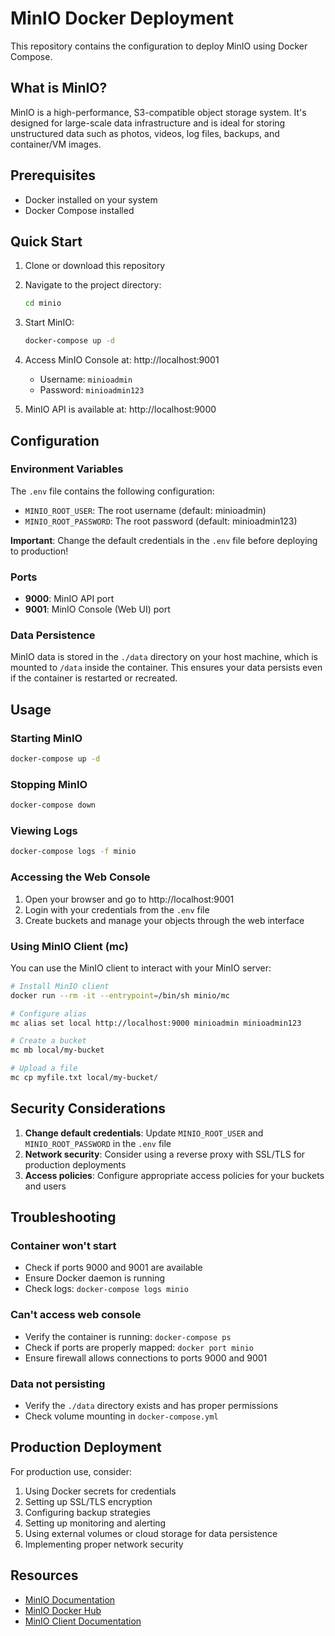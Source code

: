 # MinIO Docker Deployment

This repository contains the configuration to deploy MinIO using Docker Compose.

## What is MinIO?

MinIO is a high-performance, S3-compatible object storage system. It's designed for large-scale data infrastructure and is ideal for storing unstructured data such as photos, videos, log files, backups, and container/VM images.

## Prerequisites

- Docker installed on your system
- Docker Compose installed

## Quick Start

1. Clone or download this repository
2. Navigate to the project directory:
   ```bash
   cd minio
   ```

3. Start MinIO:
   ```bash
   docker-compose up -d
   ```

4. Access MinIO Console at: http://localhost:9001
   - Username: `minioadmin`
   - Password: `minioadmin123`

5. MinIO API is available at: http://localhost:9000

## Configuration

### Environment Variables

The `.env` file contains the following configuration:

- `MINIO_ROOT_USER`: The root username (default: minioadmin)
- `MINIO_ROOT_PASSWORD`: The root password (default: minioadmin123)

**Important**: Change the default credentials in the `.env` file before deploying to production!

### Ports

- **9000**: MinIO API port
- **9001**: MinIO Console (Web UI) port

### Data Persistence

MinIO data is stored in the `./data` directory on your host machine, which is mounted to `/data` inside the container. This ensures your data persists even if the container is restarted or recreated.

## Usage

### Starting MinIO
```bash
docker-compose up -d
```

### Stopping MinIO
```bash
docker-compose down
```

### Viewing Logs
```bash
docker-compose logs -f minio
```

### Accessing the Web Console

1. Open your browser and go to http://localhost:9001
2. Login with your credentials from the `.env` file
3. Create buckets and manage your objects through the web interface

### Using MinIO Client (mc)

You can use the MinIO client to interact with your MinIO server:

```bash
# Install MinIO client
docker run --rm -it --entrypoint=/bin/sh minio/mc

# Configure alias
mc alias set local http://localhost:9000 minioadmin minioadmin123

# Create a bucket
mc mb local/my-bucket

# Upload a file
mc cp myfile.txt local/my-bucket/
```

## Security Considerations

1. **Change default credentials**: Update `MINIO_ROOT_USER` and `MINIO_ROOT_PASSWORD` in the `.env` file
2. **Network security**: Consider using a reverse proxy with SSL/TLS for production deployments
3. **Access policies**: Configure appropriate access policies for your buckets and users

## Troubleshooting

### Container won't start
- Check if ports 9000 and 9001 are available
- Ensure Docker daemon is running
- Check logs: `docker-compose logs minio`

### Can't access web console
- Verify the container is running: `docker-compose ps`
- Check if ports are properly mapped: `docker port minio`
- Ensure firewall allows connections to ports 9000 and 9001

### Data not persisting
- Verify the `./data` directory exists and has proper permissions
- Check volume mounting in `docker-compose.yml`

## Production Deployment

For production use, consider:

1. Using Docker secrets for credentials
2. Setting up SSL/TLS encryption
3. Configuring backup strategies
4. Setting up monitoring and alerting
5. Using external volumes or cloud storage for data persistence
6. Implementing proper network security

## Resources

- [MinIO Documentation](https://docs.min.io/)
- [MinIO Docker Hub](https://hub.docker.com/r/minio/minio)
- [MinIO Client Documentation](https://docs.min.io/docs/minio-client-complete-guide.html)